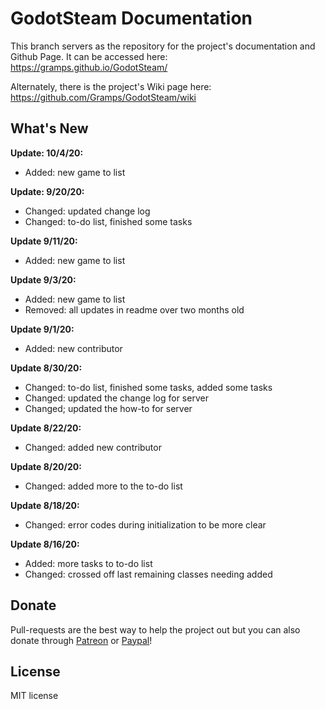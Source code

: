 # GodotSteam Documentation

This branch servers as the repository for the project's documentation and Github Page. It can be accessed here: https://gramps.github.io/GodotSteam/

Alternately, there is the project's Wiki page here: https://github.com/Gramps/GodotSteam/wiki

What's New
-------------
**Update: 10/4/20:**
- Added: new game to list

**Update: 9/20/20:**
- Changed: updated change log
- Changed: to-do list, finished some tasks

**Update 9/11/20:**
- Added: new game to list

**Update 9/3/20:**
- Added: new game to list
- Removed: all updates in readme over two months old

**Update 9/1/20:**
- Added: new contributor

**Update 8/30/20:**
- Changed: to-do list, finished some tasks, added some tasks
- Changed: updated the change log for server
- Changed; updated the how-to for server

**Update 8/22/20:**
- Changed: added new contributor

**Update 8/20/20:**
- Changed: added more to the to-do list

**Update 8/18/20:**
- Changed: error codes during initialization to be more clear

**Update 8/16/20:**
- Added: more tasks to to-do list
- Changed: crossed off last remaining classes needing added

Donate
-------------
Pull-requests are the best way to help the project out but you can also donate through [Patreon](https://patreon.com/coaguco) or [Paypal](https://www.paypal.me/sithlordkyle)!

License
-------------
MIT license